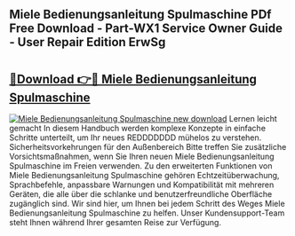 ## Miele Bedienungsanleitung Spulmaschine PDf Free Download - Part-WX1 Service Owner Guide - User Repair Edition ErwSg

# <h2><a href="http://df53k1q.blite.top/?on=Miele+Bedienungsanleitung+Spulmaschine">🔗Download 👉🔴 Miele Bedienungsanleitung Spulmaschine</a></h2>

[![Miele Bedienungsanleitung Spulmaschine new download](https://i.imgur.com/lujVjoI.png)](http://df53k1q.blite.top/?on=Miele+Bedienungsanleitung+Spulmaschine)
Lernen leicht gemacht In diesem Handbuch werden komplexe Konzepte in einfache Schritte unterteilt, um Ihr neues REDDDDDDD mühelos zu verstehen. Sicherheitsvorkehrungen für den Außenbereich Bitte treffen Sie zusätzliche Vorsichtsmaßnahmen, wenn Sie Ihren neuen Miele Bedienungsanleitung Spulmaschine im Freien verwenden. Zu den erweiterten Funktionen von Miele Bedienungsanleitung Spulmaschine gehören Echtzeitüberwachung, Sprachbefehle, anpassbare Warnungen und Kompatibilität mit mehreren Geräten, die alle über die schlanke und benutzerfreundliche Oberfläche zugänglich sind. Wir sind hier, um Ihnen bei jedem Schritt des Weges Miele Bedienungsanleitung Spulmaschine zu helfen. Unser Kundensupport-Team steht Ihnen während Ihrer gesamten Reise zur Verfügung.
